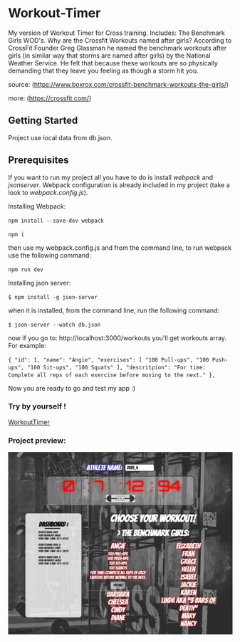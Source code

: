 # Workout-Timer

My version of Workout Timer for Cross training. Includes: The Benchmark Girls WOD's. Why are the Crossfit Workouts named after girls? According to CrossFit Founder Greg Glassman he named the benchmark workouts after girls (in similar way that storms are named after girls) by the National Weather Service. He felt that because these workouts are so physically demanding that they leave you feeling as though a storm hit you.

source: (https://www.boxrox.com/crossfit-benchmark-workouts-the-girls/)

more: (https://crossfit.com/)

## Getting Started
Project use local data from db.json.

## Prerequisites
If you want to run my project all you have to do is install *webpack* and *jsonserver*. Webpack configuration is already included in my project (take a look to *webpack.config.js*). 

Installing Webpack:

`npm install --save-dev webpack`

`npm i`

then use my webpack.config.js and from the command line, to run webpack use the following command:

`npm run dev`

Installing json server:

`$ npm install -g json-server`

when it is installed, from the command line, run the following command:

`$ json-server --watch db.json`

now if you go to: http://localhost:3000/workouts you'll get workouts array. For example:

`{
    "id": 1,
    "name": "Angie",
    "exercises": [
      "100 Pull-ups",
      "100 Push-ups",
      "100 Sit-ups",
      "100 Squats"
    ],
    "descritpion": "For time: Complete all reps of each exercise before moving to the next."
  },`

Now you are ready to go and test my app :)

### Try by yourself !

[WorkoutTimer](http://52.214.72.216:3001/)

### Project preview:

![alt text](https://github.com/marasmadwa/Workout-Timer/blob/master/images/page_layout.png)
